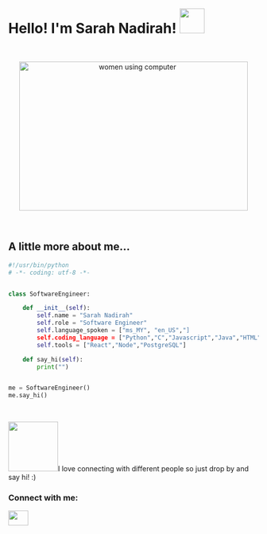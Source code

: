 <h1>Hello! I'm Sarah Nadirah! <img src="https://media.giphy.com/media/mGcNjsfWAjY5AEZNw6/giphy.gif" width="50"></h1>
<br />
<p align="center">
  <img width="460" height="300" src="https://static01.nyt.com/images/2019/06/03/autossell/5/5-jumbo-v3.gif" alt="women using computer">
</p>
<br />
<h2>A little more about me...</h2>

```python
#!/usr/bin/python
# -*- coding: utf-8 -*-


class SoftwareEngineer:

    def __init__(self):
        self.name = "Sarah Nadirah"
        self.role = "Software Engineer"
        self.language_spoken = ["ms_MY", "en_US","]
        self.coding_language = ["Python","C","Javascript","Java","HTML","CSS"]   
        self.tools = ["React","Node","PostgreSQL"]

    def say_hi(self):
        print("")


me = SoftwareEngineer()
me.say_hi()
```
<br />

<p><img src="https://i.pinimg.com/originals/c6/d0/7c/c6d07c8e5fd5eabee04c96694e370432.gif" width="100">I love connecting with different people so just drop by and say hi! :)</p>

<h3 align="left">Connect with me:</h3>
<p align="left">
<a href="https://www.linkedin.com/in/sarah-nadirah/" target="blank"><img align="center" src="https://cdn.jsdelivr.net/npm/simple-icons@3.0.1/icons/linkedin.svg" alt="" height="30" width="40" /></a>
</p>




